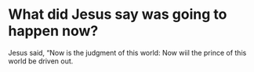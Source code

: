 # What did Jesus say was going to happen now?

Jesus said, “Now is the judgment of this world: Now wiil the prince of this world be driven out.
